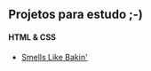 Projetos para estudo ;-)
--------------------

#### HTML & CSS
* [Smells Like Bakin'](http://julianopontes.github.com/bakin)

